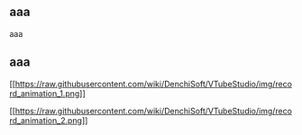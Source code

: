 ## aaa

aaa

## aaa


[[https://raw.githubusercontent.com/wiki/DenchiSoft/VTubeStudio/img/record_animation_1.png]]

[[https://raw.githubusercontent.com/wiki/DenchiSoft/VTubeStudio/img/record_animation_2.png]]